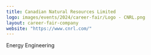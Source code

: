 ```yaml
---
title: Canadian Natural Resources Limited
logo: images/events/2024/career-fair/Logo - CNRL.png
layout: career-fair-company
website: "https://www.cnrl.com/"
---
```


Energy Engineering
